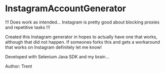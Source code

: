 # InstagramAccountGenerator

!!! Does work as intended... Instagram is pretty good about blocking proxies and repetitive tasks !!!

Created this Instagram generator in hopes to actually have one that works, although that did not happen. If someones forks this and gets a workaround that works on Instagram definitely let me know!

Developed with Selenium Java SDK and my brain...

Author: Trent
